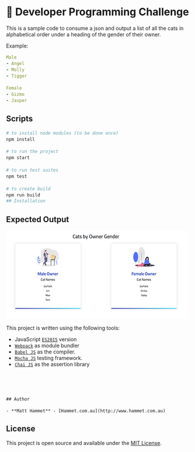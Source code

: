 # 👾  Developer Programming Challenge

This is a sample code to consume a json and output a list of all the cats in alphabetical order under a heading of the gender of their owner.

Example:

```yml
Male
- Angel
- Molly
- Tigger

Female
- Gizmo
- Jasper
```

## Scripts

```bash
# to install node modules (to be done once)
npm install

# to run the project
npm start

# to run test suites
npm test

# to create build
npm run build
## Installation

```

## Expected Output


![screenshot](./public/output.png)



This project is written using the following tools:

- JavaScript [`ES2015`](https://babeljs.io/learn-es2015/) version
- [`Webpack`](https://webpack.js.org/) as module bundler
- [`Babel JS`](https://babeljs.io/) as the compiler.
- [`Mocha JS`](https://mochajs.org/) testing framework.
- [`Chai JS`](http://chaijs.com/) as the assertion library

```




## Author

- **Matt Hammet** - [Hammet.com.au](http://www.hammet.com.au)

```
## License

This project is open source and available under the [MIT License](LICENSE).
```
